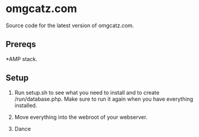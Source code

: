 omgcatz.com
===========

Source code for the latest version of omgcatz.com.

Prereqs
-------

*AMP stack.

Setup
-----

1. Run setup.sh to see what you need to install and to create /run/database.php. Make sure to run it again when you have everything installed.

2. Move everything into the webroot of your webserver.

3. Dance

